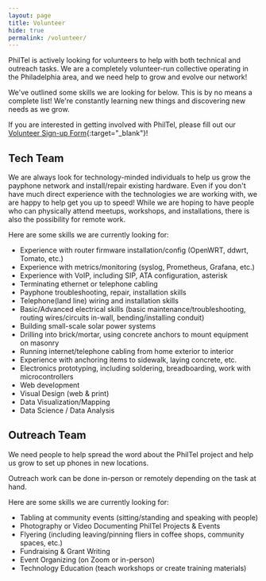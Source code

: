 ```yaml
---
layout: page
title: Volunteer
hide: true
permalink: /volunteer/
---
```


PhilTel is actively looking for volunteers to help with both technical and outreach tasks. We are a completely volunteer-run collective operating in the Philadelphia area, and we need help to grow and evolve our network!

We've outlined some skills we are looking for below. This is by no means a complete list! We're constantly learning new things and discovering new needs as we grow.

If you are interested in getting involved with PhilTel, please fill out our [Volunteer Sign-up Form](https://forms.gle/Ua5J677jMovAiJYy9){:target="_blank"}!

## Tech Team

We are always look for technology-minded individuals to help us grow the payphone network and install/repair existing hardware. Even if you don't have much direct experience with the technologies we are working with, we are happy to help get you up to speed! While we are hoping to have people who can physically attend meetups, workshops, and installations, there is also the possibility for remote work.

Here are some skills we are currently looking for:

* Experience with router firmware installation/config (OpenWRT, ddwrt, Tomato, etc.)
* Experience with metrics/monitoring (syslog, Prometheus, Grafana, etc.)
* Experience with VoIP, including SIP, ATA configuration, asterisk
* Terminating ethernet or telephone cabling
* Payphone troubleshooting, repair, installation skills
* Telephone(land line) wiring and installation skills
* Basic/Advanced electrical skills (basic maintenance/troubleshooting, routing wires/circuits in-wall, bending/installing conduit)
* Building small-scale solar power systems
* Drilling into brick/mortar, using concrete anchors to mount equipment on masonry
* Running internet/telephone cabling from home exterior to interior
* Experience with anchoring items to sidewalk, laying concrete, etc.
* Electronics prototyping, including soldering, breadboarding, work with microcontrollers
* Web development
* Visual Design (web & print)
* Data Visualization/Mapping
* Data Science / Data Analysis

## Outreach Team

We need people to help spread the word about the PhilTel project and help us grow to set up phones in new locations.

Outreach work can be done in-person or remotely depending on the task at hand.

Here are some skills we are currently looking for: 

* Tabling at community events (sitting/standing and speaking with people)
* Photography or Video Documenting PhilTel Projects & Events
* Flyering (including leaving/pinning fliers in coffee shops, community spaces, etc.)
* Fundraising & Grant Writing
* Event Organizing (on Zoom or in-person)
* Technology Education (teach workshops or create training materials)